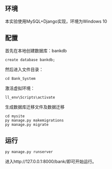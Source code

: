 ## 环境

本实验使用MySQL+Django实现，环境为Windows 10

## 配置

首先在本地创建数据库：bankdb

```shell
create database bankdb;
```

然后进入文件目录：

```shell
cd Bank_System
```

激活虚拟环境：

```shell
ll_env\Scripts\activate
```

生成数据库迁移文件及数据迁移

```shell
cd mysite
py manage.py makemigrations
py manage.py migrate
```

## 运行

```
py manage.py runserver
```

进入http://127.0.0.1:8000/bank/即可开始运行。